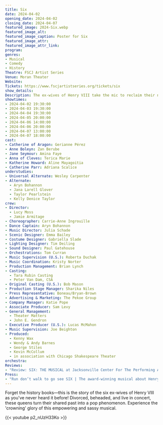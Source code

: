 ```yaml
---
title: Six
date: 2024-04-02
opening_date: 2024-04-02
closing_date: 2024-04-07
featured_image: 2024-Six.webp
featured_image_alt: 
featured_image_caption: Poster for Six
featured_image_attr: 
featured_image_attr_link: 
program:
genres: 
- Musical
- Comedy
- History
Theatre: FSCJ Artist Series
Venue: Moran Theater
Website: 
Tickets: https://www.fscjartistseries.org/tickets/six
show_details: 
Description: The ex-wives of Henry VIII take the mic to reclaim their narrative, one pop anthem at a time.
showtimes:
- 2024-04-02 19:30:00
- 2024-04-03 19:30:00
- 2024-04-04 19:30:00
- 2024-04-05 20:00:00
- 2024-04-06 14:00:00
- 2024-04-06 20:00:00
- 2024-04-07 13:00:00
- 2024-04-07 18:00:00
cast:
- Catherine of Aragon: Gerianne Pérez
- Anne Boleyn: Zan Berube
- Jane Seymour: Amina Faye
- Anna of Cleves: Terica Marie
- Katherine Howard: Aline Mayagoitia
- Catherine Parr: Adriana Scalice
understudies:
- Universal Alternate: Wesley Carpenter
- Alternate: 
  - Aryn Bohannon
  - Jana Larell Glover
  - Taylor Pearlstein
  - Kelly Denice Taylor
crew:
- Director: 
  - Lucy Moss
  - Jamie Armitage
- Choreographer: Carrie-Anne Ingrouille
- Dance Captain: Aryn Bohannon
- Music Director: Julia Schade
- Scenic Designer: Emma Bailey
- Costume Designer: Gabriella Slade
- Lighting Designer: Tim Deiling
- Sound Designer: Paul Gatehouse
- Orchestrations: Tom Curran
- Music Supervision (U.S.): Roberta Duchak
- Music Coordination: Kristy Norter
- Production Management: Brian Lynch
- Casting: 
  - Tara Rubin Casting
  - Peter Van Dam, CSA
- Original Casting (U.S.): Bob Mason
- Production Stage Manager: Sharika Niles
- Press Representative: Boneau/Bryan-Brown
- Advertising & Marketing: The Pekoe Group
- Company Manager: Katie Pope
- Associate Producer: Sam Levy
- General Management: 
  - Theater Matters
  - John E. Gendron
- Executive Producer (U.S.): Lucas McMahon
- Music Supervision: Joe Beighton
- Produced: 
  - Kenny Wax
  - Wendy & Andy Barnes
  - George Stiles
  - Kevin McCollum
  - in association with Chicago Shakespeare Theater
orchestra:
Reviews:
- "Review: SIX: THE MUSICAL at Jacksonville Center For The Performing Arts | BroadwayWorld": https://www.broadwayworld.com/jacksonville/article/Review-SIX-THE-MUSICAL-at-Jacksonville-Center-For-The-Performing-Arts-20240402
Press:
- "Run don’t walk to go see SIX | The award-winning musical about Henry VIII’s wives rewriting herstory on stage | River City Live - News4Jax": https://www.news4jax.com/river-city-live/2024/04/04/run-dont-walk-to-go-see-six-the-award-winning-musical-about-henry-viiis-wives-rewriting-herstory-on-stage/
---
```

Forget the history books—this is the story of the six ex-wives of Henry VIII as you've never heard it before! Divorced, beheaded, and live in concert, these queens turn their shared past into a pop phenomenon. Experience the 'crowning' glory of this empowering and sassy musical.

{{< youtube p2_nUzH33Ko >}}